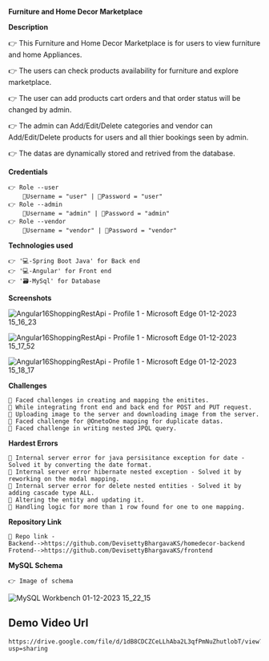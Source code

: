  **Furniture and Home Decor Marketplace**


**Description**

  👉 This Furniture and Home Decor Marketplace is for users to view furniture and home Appliances. 
  
  👉 The users can check products availability for furniture and explore marketplace.
  
  👉 The user can add products cart orders and that order status will be changed by admin.
  
  👉 The admin can Add/Edit/Delete categories and  vendor can Add/Edit/Delete products for users and all thier bookings seen by admin.
  
  👉 The datas are dynamically stored and retrived from the database.


**Credentials**

    👉 Role --user
        📧Username = "user" | 🔐Password = "user"
    👉 Role --admin
        📧Username = "admin" | 🔐Password = "admin"
    👉 Role --vendor
        📧Username = "vendor" | 🔐Password = "vendor"
**Technologies used**

    👉 '💻-Spring Boot Java' for Back end
    👉 '💻-Angular' for Front end 
    👉 '🗃️-MySql' for Database 


**Screenshots**

![Angular16ShoppingRestApi - Profile 1 - Microsoft​ Edge 01-12-2023 15_16_23](https://github.com/DevisettyBhargavaKS/Furniture-Backend/assets/145537696/c5f4bf62-d8d3-488c-8de6-9272b2107f7a)

![Angular16ShoppingRestApi - Profile 1 - Microsoft​ Edge 01-12-2023 15_17_52](https://github.com/DevisettyBhargavaKS/Furniture-Backend/assets/145537696/3384eed2-8be9-4e2f-90b6-844a2d723106)

![Angular16ShoppingRestApi - Profile 1 - Microsoft​ Edge 01-12-2023 15_18_17](https://github.com/DevisettyBhargavaKS/Furniture-Backend/assets/145537696/4854150e-49f5-4758-b563-13d515c8a698)

**Challenges**

    🔴 Faced challenges in creating and mapping the enitites.
    🔴 While integrating front end and back end for POST and PUT request.
    🔴 Uploading image to the server and downloading image from the server.
    🔴 Faced challenge for @OnetoOne mapping for duplicate datas.
    🔴 Faced challenge in writing nested JPQL query.


**Hardest Errors** 

    🚩 Internal server error for java persisitance exception for date - Solved it by converting the date format.
    🚩 Internal server error hibernate nested exception - Solved it by reworking on the modal mapping.
    🚩 Internal server error for delete nested entities - Solved it by adding cascade type ALL.
    🚩 Altering the entity and updating it.
    🚩 Handling logic for more than 1 row found for one to one mapping.


**Repository Link**

    🔗 Repo link -
    Backend-->https://github.com/DevisettyBhargavaKS/homedecor-backend
    Frotend-->https://github.com/DevisettyBhargavaKS/frontend


**MySQL Schema**

    👉 Image of schema 
![MySQL Workbench 01-12-2023 15_22_15](https://github.com/DevisettyBhargavaKS/Furniture-Backend/assets/145537696/3635a9ab-cbef-47a7-939c-e2e476e21869)


## Demo Video Url
  
    https://drive.google.com/file/d/1dB8CDCZCeLLhAba2L3qfPmNuZhutlobT/view?usp=sharing
  
  
  
  
